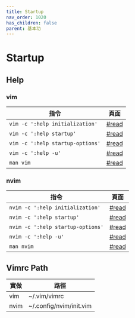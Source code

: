 ```yaml
---
title: Startup 
nav_order: 1020 
has_children: false
parent: 基本功
---
```



# Startup

## Help

### vim

| 指令 | 頁面 |
| --- | --- |
| `vim -c ':help initialization'` | [#read](https://vimhelp.org/starting.txt.html#initialization) |
| `vim -c ':help startup'` | [#read](https://vimhelp.org/starting.txt.html#startup) |
| `vim -c ':help startup-options'` | [#read](https://vimhelp.org/starting.txt.html#startup-options) |
| `vim -c ':help -u'` | [#read](https://vimhelp.org/starting.txt.html#-u) |
| `man vim` | [#read](http://manpages.ubuntu.com/manpages/bionic/en/man1/vim.1.html) |


### nvim

| 指令 | 頁面 |
| --- | --- |
| `nvim -c ':help initialization'` | [#read](https://neovim.io/doc/user/starting.html#initialization) |
| `nvim -c ':help startup'` | [#read](https://neovim.io/doc/user/starting.html#startup) |
| `nvim -c ':help startup-options'` | [#read](https://neovim.io/doc/user/starting.html#startup-options) |
| `nvim -c ':help -u'` | [#read](https://neovim.io/doc/user/starting.html#-u) |
| `man nvim` | [#read](http://manpages.ubuntu.com/manpages/focal/en/man1/nvim.1.html) |


## Vimrc Path

| 實做 | 路徑 | 
| --- | --- |
| vim | ~/.vim/vimrc |
| nvim | ~/.config/nvim/init.vim |
